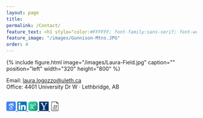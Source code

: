 ```yaml
---
layout: page
title: 
permalink: /Contact/
feature_text: <h1 style="color:#FFFFFF; font-family:sans-serif; font-weight:normal"> Contact </h1>
feature_image: "/images/Gunnison-Mtns.JPG"
order: 4
---
```



{% include figure.html image="/images/Laura-Field.jpg" caption="" position="left" width="320" height="800" %}

Email: [laura.logozzo@uleth.ca](mailto:laura.logozzo@uleth.ca) <br> 
Office: 4401 University Dr W &middot; Lethbridge, AB <br>
<br>

<a href="https://scholar.google.com/citations?user=_UCp1DgAAAAJ&hl=en" target="_blank"> <img src="/images/GoogleScholar.png" width = "25" /> </a>
<a href="https://www.linkedin.com/in/lauralogozzo/" target="_blank"> <img src="/images/LinkedIn.png" width = "25" /> </a>
<a href="https://www.researchgate.net/profile/Laura_Logozzo" target="_blank"> <img src="/images/ResearchGate.jpg" width = "25" /> </a>
<a href="https://resources.environment.yale.edu/profile/laura-logozzo" target="_blank"> <img src="/images/Yale.png" width = "25" /> </a>
<a href="/assets/laura-logozzo-cv.pdf" target="blank"> <img src="/images/CV-icon.png" width = "25" /> </a>
